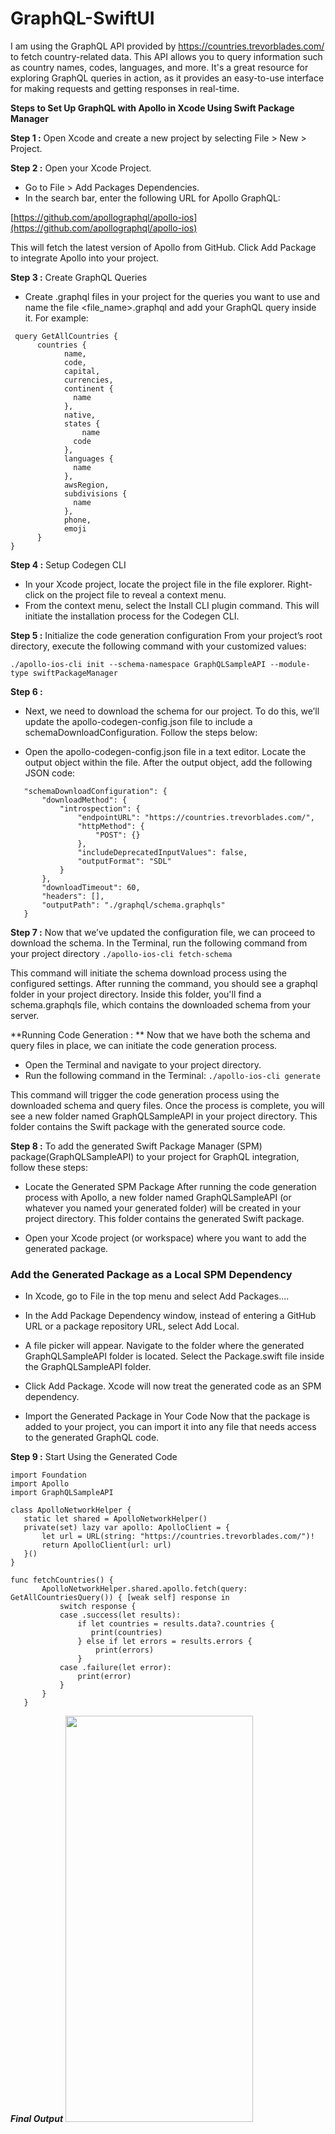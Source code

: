 # GraphQL-SwiftUI

I am using the GraphQL API provided by https://countries.trevorblades.com/ to fetch country-related data. This API allows you to query information such as country names, codes, languages, and more. It's a great resource for exploring GraphQL queries in action, as it provides an easy-to-use interface for making requests and getting responses in real-time.

**Steps to Set Up GraphQL with Apollo in Xcode Using Swift Package Manager**


**Step 1 :** Open Xcode and create a new project by selecting File > New > Project.

**Step 2 :** Open your Xcode Project.
- Go to File > Add Packages Dependencies.
- In the search bar, enter the following URL for Apollo GraphQL:
  
[https://github.com/apollographql/apollo-ios](https://github.com/apollographql/apollo-ios)

This will fetch the latest version of Apollo from GitHub. Click Add Package to integrate Apollo into your project.

**Step 3 :** Create GraphQL Queries
- Create .graphql files in your project for the queries you want to use and name the file <file_name>.graphql and add your GraphQL query inside it. For example:
```
 query GetAllCountries {
      countries {
            name,
            code,
            capital,
            currencies,
            continent {
              name
            },
            native,
            states {
                name
              code
            },
            languages {
              name
            },
            awsRegion,
            subdivisions {
              name
            },
            phone,
            emoji
      } 
}
````
**Step 4 :** Setup Codegen CLI
- In your Xcode project, locate the project file in the file explorer. Right-click on the project file to reveal a context menu.
- From the context menu, select the Install CLI plugin command. This will initiate the installation process for the Codegen CLI.

**Step 5 :** Initialize the code generation configuration
From your project’s root directory, execute the following command with your customized values:

`./apollo-ios-cli init --schema-namespace GraphQLSampleAPI --module-type swiftPackageManager`

**Step 6 :** 
- Next, we need to download the schema for our project. To do this, we’ll update the apollo-codegen-config.json file to include a schemaDownloadConfiguration. Follow the steps below:

- Open the apollo-codegen-config.json file in a text editor. Locate the output object within the file. After the output object, add the following JSON code:

 ```
    "schemaDownloadConfiguration": {
        "downloadMethod": {
            "introspection": {
                "endpointURL": "https://countries.trevorblades.com/",
                "httpMethod": {
                    "POST": {}
                },
                "includeDeprecatedInputValues": false,
                "outputFormat": "SDL"
            }
        },
        "downloadTimeout": 60,
        "headers": [],
        "outputPath": "./graphql/schema.graphqls"
    }
 ```

**Step 7 :** 
Now that we’ve updated the configuration file, we can proceed to download the schema. In the Terminal, run the following command from your project directory
`./apollo-ios-cli fetch-schema`

This command will initiate the schema download process using the configured settings. After running the command, you should see a graphql folder in your project directory. Inside this folder, you'll find a schema.graphqls file, which contains the downloaded schema from your server.


**Running Code Generation : ** 
Now that we have both the schema and query files in place, we can initiate the code generation process.

- Open the Terminal and navigate to your project directory.
- Run the following command in the Terminal:
`./apollo-ios-cli generate`

This command will trigger the code generation process using the downloaded schema and query files. Once the process is complete, you will see a new folder named GraphQLSampleAPI in your project directory. This folder contains the Swift package with the generated source code.

**Step 8 :**  To add the generated Swift Package Manager (SPM) package(GraphQLSampleAPI) to your project for GraphQL integration, follow these steps:

- Locate the Generated SPM Package
After running the code generation process with Apollo, a new folder named GraphQLSampleAPI (or whatever you named your generated folder) will be created in your project directory. This folder contains the generated Swift package.

- Open your Xcode project (or workspace) where you want to add the generated package.
  
### Add the Generated Package as a Local SPM Dependency
- In Xcode, go to File in the top menu and select Add Packages....
- In the Add Package Dependency window, instead of entering a GitHub URL or a package repository URL, select Add Local.
- A file picker will appear. Navigate to the folder where the generated GraphQLSampleAPI folder is located. Select the Package.swift file inside the GraphQLSampleAPI folder.
- Click Add Package. Xcode will now treat the generated code as an SPM dependency.

- Import the Generated Package in Your Code
Now that the package is added to your project, you can import it into any file that needs access to the generated GraphQL code.

**Step 9 :**  Start Using the Generated Code

 ```
import Foundation
import Apollo
import GraphQLSampleAPI

class ApolloNetworkHelper {
    static let shared = ApolloNetworkHelper()
    private(set) lazy var apollo: ApolloClient = {
        let url = URL(string: "https://countries.trevorblades.com/")!
        return ApolloClient(url: url)
    }()
}
 ```

 ```
 func fetchCountries() {        
        ApolloNetworkHelper.shared.apollo.fetch(query: GetAllCountriesQuery()) { [weak self] response in            
            switch response {
            case .success(let results):
                if let countries = results.data?.countries {
                   print(countries)
                } else if let errors = results.errors {
                    print(errors)
                }
            case .failure(let error):
                print(error)
            }
        }
    }
 ```


***Final Output***
<img src="graphqlexample.png" width="300" height="650">

